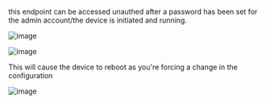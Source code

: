 this endpoint can be accessed unauthed after a password has been set for the admin account/the device is initiated and running.       

![image](https://user-images.githubusercontent.com/25066959/207155872-1a0f6741-6edf-4657-9d28-87ba9ec274f0.png)

![image](https://user-images.githubusercontent.com/25066959/207155887-fd2a4161-749a-4983-8ae1-f38dd845d6a8.png)

This will cause the device to reboot as you're forcing a change in the configuration 

![image](https://user-images.githubusercontent.com/25066959/207155921-35baa7b9-c20e-46f2-ae7c-a618ac52132f.png)
